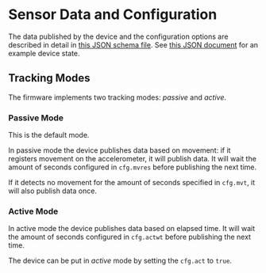 # Sensor Data and Configuration

The data published by the device and the configuration options are described in
detail in [this JSON schema file](./schema.json). See
[this JSON document](./state.json) for an example device state.

## Tracking Modes

The firmware implements two tracking modes: _passive_ and _active_.

### Passive Mode

This is the default mode.

In passive mode the device publishes data based on movement: if it registers
movement on the accelerometer, it will publish data. It will wait the amount of
seconds configured in `cfg.mvres` before publishing the next time.

If it detects no movement for the amount of seconds specified in `cfg.mvt`, it
will also publish data once.

### Active Mode

In active mode the device publishes data based on elapsed time. It will wait the
amount of seconds configured in `cfg.actwt` before publishing the next time.

The device can be put in _active_ mode by setting the `cfg.act` to `true`.
